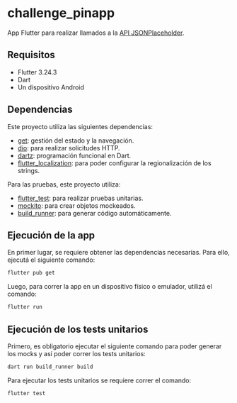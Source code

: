 # challenge_pinapp

App Flutter para realizar llamados a la [API JSONPlaceholder](https://jsonplaceholder.typicode.com/).

## Requisitos

- Flutter 3.24.3
- Dart
- Un dispositivo Android

## Dependencias

Este proyecto utiliza las siguientes dependencias:

- [get](https://pub.dev/packages/get): gestión del estado y la navegación.
- [dio](https://pub.dev/packages/dio): para realizar solicitudes HTTP.
- [dartz](https://pub.dev/packages/dartz): programación funcional en Dart.
- [flutter_localization](https://pub.dev/packages/flutter_localization): para poder configurar la regionalización de los strings.

Para las pruebas, este proyecto utiliza:

- [flutter_test](https://api.flutter.dev/flutter/flutter_test/flutter_test-library.html): para realizar pruebas unitarias.
- [mockito](https://pub.dev/packages/mockito): para crear objetos mockeados.
- [build_runner](https://pub.dev/packages/build_runner): para generar código automáticamente.


## Ejecución de la app

En primer lugar, se requiere obtener las dependencias necesarias. Para ello, ejecutá el siguiente comando:

```bash
flutter pub get
```

Luego, para correr la app en un dispositivo físico o emulador, utilizá el comando:

```bash
flutter run
```

## Ejecución de los tests unitarios

Primero, es obligatorio ejecutar el siguiente comando para poder generar los mocks y así poder correr los tests unitarios:

```bash
dart run build_runner build
```

Para ejecutar los tests unitarios se requiere correr el comando:

```bash
flutter test
```

